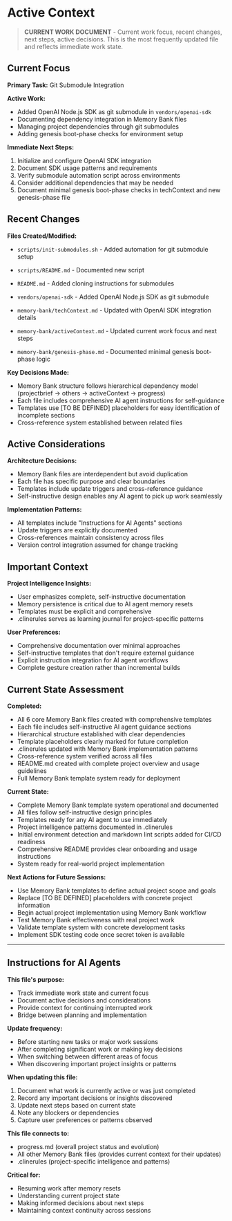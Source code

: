 # Active Context

> **CURRENT WORK DOCUMENT** - Current work focus, recent changes, next steps, active decisions. This is the most frequently updated file and reflects immediate work state.

## Current Focus

**Primary Task:** Git Submodule Integration

**Active Work:**

- Added OpenAI Node.js SDK as git submodule in `vendors/openai-sdk`
- Documenting dependency integration in Memory Bank files
- Managing project dependencies through git submodules
- Adding genesis boot-phase checks for environment setup

**Immediate Next Steps:**

1. Initialize and configure OpenAI SDK integration
2. Document SDK usage patterns and requirements
3. Verify submodule automation script across environments
4. Consider additional dependencies that may be needed
5. Document minimal genesis boot-phase checks in techContext and new genesis-phase file

## Recent Changes

**Files Created/Modified:**
- `scripts/init-submodules.sh` - Added automation for git submodule setup
- `scripts/README.md` - Documented new script
- `README.md` - Added cloning instructions for submodules

- `vendors/openai-sdk` - Added OpenAI Node.js SDK as git submodule
- `memory-bank/techContext.md` - Updated with OpenAI SDK integration details
- `memory-bank/activeContext.md` - Updated current work focus and next steps
- `memory-bank/genesis-phase.md` - Documented minimal genesis boot-phase logic

**Key Decisions Made:**

- Memory Bank structure follows hierarchical dependency model (projectbrief → others → activeContext → progress)
- Each file includes comprehensive AI agent instructions for self-guidance
- Templates use [TO BE DEFINED] placeholders for easy identification of incomplete sections
- Cross-reference system established between related files

## Active Considerations

**Architecture Decisions:**

- Memory Bank files are interdependent but avoid duplication
- Each file has specific purpose and clear boundaries
- Templates include update triggers and cross-reference guidance
- Self-instructive design enables any AI agent to pick up work seamlessly

**Implementation Patterns:**

- All templates include "Instructions for AI Agents" sections
- Update triggers are explicitly documented
- Cross-references maintain consistency across files
- Version control integration assumed for change tracking

## Important Context

**Project Intelligence Insights:**

- User emphasizes complete, self-instructive documentation
- Memory persistence is critical due to AI agent memory resets
- Templates must be explicit and comprehensive
- .clinerules serves as learning journal for project-specific patterns

**User Preferences:**

- Comprehensive documentation over minimal approaches
- Self-instructive templates that don't require external guidance
- Explicit instruction integration for AI agent workflows
- Complete gesture creation rather than incremental builds

## Current State Assessment

**Completed:**

- All 6 core Memory Bank files created with comprehensive templates
- Each file includes self-instructive AI agent guidance sections
- Hierarchical structure established with clear dependencies
- Template placeholders clearly marked for future completion
- .clinerules updated with Memory Bank implementation patterns
- Cross-reference system verified across all files
- README.md created with complete project overview and usage guidelines
- Full Memory Bank template system ready for deployment

**Current State:**

- Complete Memory Bank template system operational and documented
- All files follow self-instructive design principles
- Templates ready for any AI agent to use immediately
- Project intelligence patterns documented in .clinerules
- Initial environment detection and markdown lint scripts added for CI/CD readiness
- Comprehensive README provides clear onboarding and usage instructions
- System ready for real-world project implementation

**Next Actions for Future Sessions:**

- Use Memory Bank templates to define actual project scope and goals
- Replace [TO BE DEFINED] placeholders with concrete project information
- Begin actual project implementation using Memory Bank workflow
- Test Memory Bank effectiveness with real project work
- Validate template system with concrete development tasks
- Implement SDK testing code once secret token is available

---

## Instructions for AI Agents

**This file's purpose:**

- Track immediate work state and current focus
- Document active decisions and considerations
- Provide context for continuing interrupted work
- Bridge between planning and implementation

**Update frequency:**

- Before starting new tasks or major work sessions
- After completing significant work or making key decisions
- When switching between different areas of focus
- When discovering important project insights or patterns

**When updating this file:**

1. Document what work is currently active or was just completed
2. Record any important decisions or insights discovered
3. Update next steps based on current state
4. Note any blockers or dependencies
5. Capture user preferences or patterns observed

**This file connects to:**

- progress.md (overall project status and evolution)
- All other Memory Bank files (provides current context for their updates)
- .clinerules (project-specific intelligence and patterns)

**Critical for:**

- Resuming work after memory resets
- Understanding current project state
- Making informed decisions about next steps
- Maintaining context continuity across sessions
